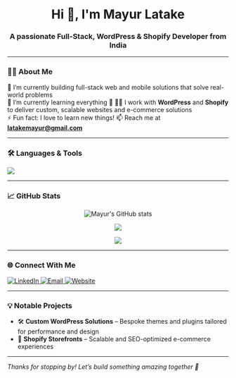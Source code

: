 <h1 align="center">Hi 👋, I'm Mayur Latake</h1>
<h3 align="center">A passionate Full-Stack, WordPress & Shopify Developer from India</h3>

---

### 🧑‍💻 About Me

🔭 I’m currently building full-stack web and mobile solutions that solve real-world problems  
🌱 I’m currently learning everything 🤣
👨‍💻 I work with **WordPress** and **Shopify** to deliver custom, scalable websites and e-commerce solutions    
⚡ Fun fact: I love to learn new things!
📫 Reach me at **latakemayur@gmail.com**

---

### 🛠️ Languages & Tools

<p align="left">
  <img src="https://skillicons.dev/icons?i=js,ts,react,next,nodejs,flutter,php,mysql,mongodb,html,css,tailwind,wordpress,shopify,figma,vscode,git,github,linux" />
</p>

---

### 📈 GitHub Stats

<p align="center">
  <img src="https://github-readme-stats.vercel.app/api?username=latake-mayur&show_icons=true&theme=tokyonight" alt="Mayur's GitHub stats" />
</p>
<p align="center">
  <img src="https://github-readme-streak-stats.herokuapp.com/?user=latake-mayur&theme=tokyonight" />
</p>
<p align="center">
  <img src="https://github-readme-stats.vercel.app/api/top-langs/?username=latake-mayur&layout=compact&theme=tokyonight" />
</p>

---

### 🌐 Connect With Me

<p align="left">
  <a href="https://linkedin.com/in/mayur-latake-56899723b" target="_blank">
    <img src="https://skillicons.dev/icons?i=linkedin" alt="LinkedIn" />
  </a>
  <a href="mailto:latakemayur@gmail.com" target="_blank">
    <img src="https://skillicons.dev/icons?i=gmail" alt="Email" />
  </a>
  <a href="https://mayurlatake.tech" target="_blank">
    <img src="https://skillicons.dev/icons?i=wordpress" alt="Website" />
  </a>
</p>

---

### 💡 Notable Projects

- 🛠️ **Custom WordPress Solutions** – Bespoke themes and plugins tailored for performance and design  
- 🛒 **Shopify Storefronts** – Scalable and SEO-optimized e-commerce experiences  

---

_Thanks for stopping by! Let’s build something amazing together 🚀_
